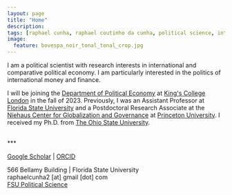 ```yaml
---
layout: page
title: "Home"
description:
tags: [raphael cunha, raphael coutinho da cunha, political science, international political economy, political economy, finance, money, capital flows, economic policy, financial markets, sovereign debt, globalization, contagion, interdependence, developing countries, emerging markets, brazil, latin america]
image:
  feature: bovespa_noir_tonal_tonal_crop.jpg
---
```




I am a political scientist with research interests in international and comparative political economy. I am particularly interested in the politics of international money and finance.

I will be joining the <a href="https://www.kcl.ac.uk/political-economy" target="_blank">Department of Political Economy</a> at <a href="https://www.kcl.ac.uk" target="_blank">King's College London</a> in the fall of 2023. Previously, I was an Assistant Professor at <a href="https://coss.fsu.edu/polisci/home" target="_blank">Florida State University</a> and a Postdoctoral Research Associate at the <a href="https://niehaus.princeton.edu/" target="_blank">Niehaus Center for Globalization and Governance</a> at  <a href="https://www.princeton.edu" target="_blank">Princeton University</a>. I received my Ph.D. from <a href="https://www.polisci.osu.edu" target="_blank">The Ohio State University</a>.
<!--
<br><br>
<center>
<div class="boxed" style="width:250px;height:70px;">
<a href="../pdf/Cunha_CV.pdf" target="_blank">CURRICULUM VITAE [PDF]</a>
</div>
</center>
-->
<br>
 ***

<a href="https://scholar.google.com/citations?user=X1SOZHcAAAAJ" target="_blank">Google Scholar</a> \| <a href="https://orcid.org/0000-0002-2415-3867" target="_blank">ORCID</a><br>

566 Bellamy Building \| Florida State University<br>
raphaelcunha2 [at] gmail [dot] com<br>
<a href="https://coss.fsu.edu/polisci/home" target="_blank">FSU Political Science</a>

